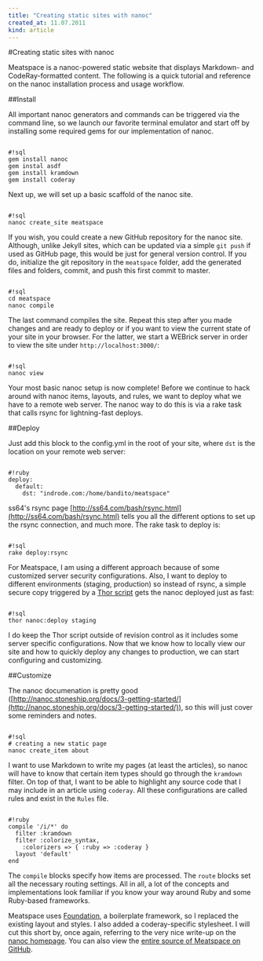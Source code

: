 ```yaml
---
title: "Creating static sites with nanoc"
created_at: 11.07.2011
kind: article
---
```


#Creating static sites with nanoc

Meatspace is a nanoc-powered static website that displays Markdown- and CodeRay-formatted content. The following is a quick tutorial and reference on the nanoc installation process and usage workflow.

##Install

All important nanoc generators and commands can be triggered via the command line, so we launch our favorite terminal emulator and start off by installing some required gems for our implementation of nanoc.

<pre><code>
#!sql
gem install nanoc
gem instal asdf
gem install kramdown
gem install coderay
</code></pre>

Next up, we will set up a basic scaffold of the nanoc site.

<pre><code>
#!sql
nanoc create_site meatspace
</code></pre>

If you wish, you could create a new GitHub repository for the nanoc site. Although, unlike Jekyll sites, which can be updated via a simple `git push` if used as GitHub page, this would be just for general version control. If you do, initialize the git repository in the `meatspace` folder, add the generated files and folders, commit, and push this first commit to master.

<pre><code>
#!sql
cd meatspace
nanoc compile
</code></pre>

The last command compiles the site. Repeat this step after you made changes and are ready to deploy or if you want to view the current state of your site in your browser. For the latter, we start a WEBrick server in order to view the site under `http://localhost:3000/`:

<pre><code>
#!sql
nanoc view
</code></pre>

Your most basic nanoc setup is now complete! Before we continue to hack around with nanoc items, layouts, and rules, we want to deploy what we have to a remote web server. The nanoc way to do this is via a rake task that calls rsync for lightning-fast deploys.

##Deploy

Just add this block to the config.yml in the root of your site, where `dst` is the location on your remote web server:

<pre><code>
#!ruby
deploy:
  default:
    dst: "indrode.com:/home/bandito/meatspace"
</code></pre>

ss64's rsync page [http://ss64.com/bash/rsync.html](http://ss64.com/bash/rsync.html) tells you all the different options to set up the rsync connection, and much more. The rake task to deploy is:

<pre><code>
#!sql
rake deploy:rsync
</code></pre>

For Meatspace, I am using a different approach because of some customized server security configurations. Also, I want to deploy to different environments (staging, production) so instead of rsync, a simple secure copy triggered by a [Thor script](https://github.com/wycats/thor) gets the nanoc deployed just as fast:

<pre><code>
#!sql
thor nanoc:deploy staging
</code></pre>

I do keep the Thor script outside of revision control as it includes some server specific configurations. Now that we know how to locally view our site and how to quickly deploy any changes to production, we can start configuring and customizing.

##Customize

The nanoc documenation is pretty good ([http://nanoc.stoneship.org/docs/3-getting-started/](http://nanoc.stoneship.org/docs/3-getting-started/)), so this will just cover some reminders and notes.

<pre><code>
#!sql
# creating a new static page
nanoc create_item about
</code></pre>

I want to use Markdown to write my pages (at least the articles), so nanoc will have to know that certain item types should go through the `kramdown` filter. On top of that, I want to be able to highlight any source code that I may include in an article using `coderay`. All these configurations are called rules and exist in the `Rules` file.

<pre><code>
#!ruby
compile '/i/*' do
  filter :kramdown
  filter :colorize_syntax,
    :colorizers => { :ruby => :coderay }
  layout 'default'
end
</code></pre>

The `compile` blocks specify how items are processed. The `route` blocks set all the necessary routing settings. All in all, a lot of the concepts and implementations look familiar if you know your way around Ruby and some Ruby-based frameworks.

Meatspace uses [Foundation](http://foundation.zurb.com/), a boilerplate framework, so I replaced the existing layout and styles. I also added a coderay-specific stylesheet. I will cut this short by, once again, referring to the very nice write-up on the [nanoc homepage](http://nanoc.stoneship.org/docs/1-introduction/). You can also view the [entire source of Meatspace on GitHub](https://github.com/indrode/meatspace).


